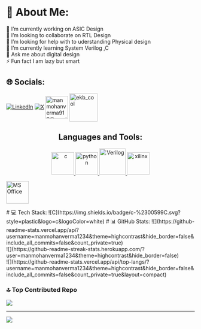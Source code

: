 # 💫 About Me:
🔭 I’m currently working on ASIC Design<br>👯 I’m looking to collaborate on RTL Design<br>🤝 I’m looking for help with to uderstanding Physical design<br>🌱 I’m currently learning System Verilog ,C<br>💬 Ask me about  digital design<br>⚡ Fun fact I am lazy but smart


## 🌐 Socials:
[![LinkedIn](https://img.shields.io/badge/LinkedIn-%230077B5.svg?logo=linkedin&logoColor=white)](https://linkedin.com/in/manmohan-verma-712477222/) [![X](https://img.shields.io/badge/X-black.svg?logo=X&logoColor=white)](https://x.com/@MANMOHA36896780) 
<a href="http://manmohanverma912@gmail.com/" target="blank"><img align="center" src="https://freelogopng.com/images/all_img/1657906383gmail-icon-png.png" alt="manmohanverma912@gmail.com" height="60" width="60" /></a>
<a href="https://instagram.com/_m_ann_u_" target="blank"><img align="center" src="https://camo.githubusercontent.com/9506780a212223d7f1ef3ef1301965f1e3539e231b7a8fc80ded8b29418b35d8/68747470733a2f2f692e696d6775722e636f6d2f424b4d3172316e2e706e67" alt="ekb_cool" height="75" width="75" /></a>
<h2 align="center">Languages and Tools:</h2>
<p align="center"> <a href="https://www.cprogramming.com/" target="_blank" rel="noreferrer"> <img src="https://user-images.githubusercontent.com/25181517/192106070-46255bcf-65e6-4c6b-a296-bf8d0d8fb2a7.png" alt="c" width="60" height="60"/> </a> 
<a href="https://www.python.org" target="_blank" rel="noreferrer"> <img src="https://user-images.githubusercontent.com/25181517/183423507-c056a6f9-1ba8-4312-a350-19bcbc5a8697.png" alt="python" width="60" height="60"/> </a> 
<a href="https://www.verilog.com" target="_blank" rel="noreferrer"> <img src="https://pbs.twimg.com/profile_images/1498729805625188352/cyIH6Vb7_400x400.jpg" alt="Verilog" width="70" height="70"/> </a>
<a href="https://www.xilinx.com" target="_blank" rel="noreferrer"> <img src="https://encrypted-tbn0.gstatic.com/images?q=tbn:ANd9GcQ1MueuGCVqqTMVlXMvrxS04cyljzFESLxL33NgKKP50Pyh-OuHtWSvfWKis2BA46VPSqc&usqp=CAU" alt="xilinx" width="60" height="60"/> </a>

<a href="https://www.office.com" target="_blank" rel="noreferrer"> <img src="https://www.google.com/url?sa=i&url=https%3A%2F%2Fpixlok.com%2Fimages%2Fmicrosoft-office-logo-png-image-free-download%2F&psig=AOvVaw2T8JeodybOmra3HyHVfJrs&ust=1698977617787000&source=images&cd=vfe&opi=89978449&ved=0CBIQjRxqFwoTCPiJu_2epIIDFQAAAAAdAAAAABAJ" alt="MS Office" width="60" height="60"/> </a> 
</p>
# 💻 Tech Stack:
![C](https://img.shields.io/badge/c-%2300599C.svg?style=plastic&logo=c&logoColor=white)
# 📊 GitHub Stats:
![](https://github-readme-stats.vercel.app/api?username=manmohanverma1234&theme=highcontrast&hide_border=false&include_all_commits=false&count_private=true)<br/>
![](https://github-readme-streak-stats.herokuapp.com/?user=manmohanverma1234&theme=highcontrast&hide_border=false)<br/>
![](https://github-readme-stats.vercel.app/api/top-langs/?username=manmohanverma1234&theme=highcontrast&hide_border=false&include_all_commits=false&count_private=true&layout=compact)

### 🔝 Top Contributed Repo
![](https://github-contributor-stats.vercel.app/api?username=manmohanverma1234&limit=5&theme=dark&combine_all_yearly_contributions=true)




---
[![](https://visitcount.itsvg.in/api?id=manmohanverma1234&icon=0&color=0)](https://visitcount.itsvg.in)

<!-- Proudly created with GPRM ( https://gprm.itsvg.in ) -->
